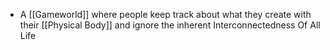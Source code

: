 - A [[Gameworld]] where people keep track about what they create with their [[Physical Body]] and ignore the inherent Interconnectedness Of All Life